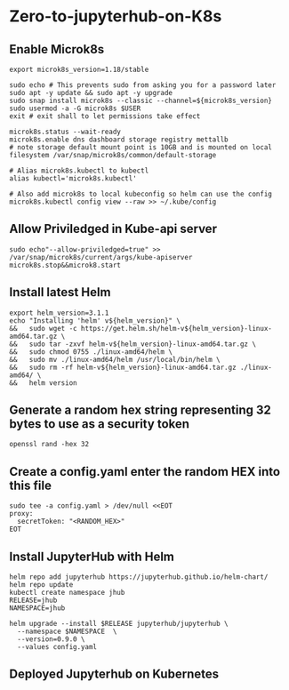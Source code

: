 # Zero-to-jupyterhub-on-K8s

## Enable Microk8s
```
export microk8s_version=1.18/stable

sudo echo # This prevents sudo from asking you for a password later
sudo apt -y update && sudo apt -y upgrade
sudo snap install microk8s --classic --channel=${microk8s_version}
sudo usermod -a -G microk8s $USER
exit # exit shall to let permissions take effect

microk8s.status --wait-ready
microk8s.enable dns dashboard storage registry mettallb
# note storage default mount point is 10GB and is mounted on local filesystem /var/snap/microk8s/common/default-storage

# Alias microk8s.kubectl to kubectl
alias kubectl='microk8s.kubectl'

# Also add microk8s to local kubeconfig so helm can use the config
microk8s.kubectl config view --raw >> ~/.kube/config
```

## Allow Priviledged in Kube-api server
```
sudo echo"--allow-priviledged=true" >> /var/snap/microk8s/current/args/kube-apiserver
microk8s.stop&&microk8.start
```

## Install latest Helm
```
export helm_version=3.1.1
echo "Installing 'helm' v${helm_version}" \
&&   sudo wget -c https://get.helm.sh/helm-v${helm_version}-linux-amd64.tar.gz \
&&   sudo tar -zxvf helm-v${helm_version}-linux-amd64.tar.gz \
&&   sudo chmod 0755 ./linux-amd64/helm \
&&   sudo mv ./linux-amd64/helm /usr/local/bin/helm \
&&   sudo rm -rf helm-v${helm_version}-linux-amd64.tar.gz ./linux-amd64/ \
&&   helm version
```

## Generate a random hex string representing 32 bytes to use as a security token
```
openssl rand -hex 32
```

## Create a config.yaml enter the random HEX into this file
```
sudo tee -a config.yaml > /dev/null <<EOT
proxy:
  secretToken: "<RANDOM_HEX>"
EOT
```

## Install JupyterHub with Helm
```
helm repo add jupyterhub https://jupyterhub.github.io/helm-chart/
helm repo update
kubectl create namespace jhub
RELEASE=jhub
NAMESPACE=jhub

helm upgrade --install $RELEASE jupyterhub/jupyterhub \
  --namespace $NAMESPACE  \
  --version=0.9.0 \
  --values config.yaml
```

## Deployed Jupyterhub on Kubernetes
```

```
